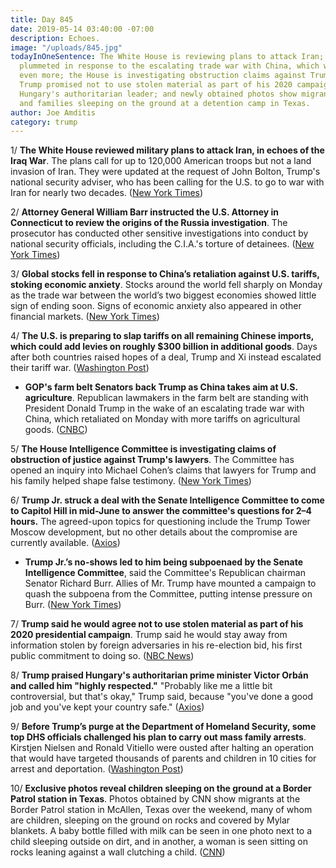 ```yaml
---
title: Day 845
date: 2019-05-14 03:40:00 -07:00
description: Echoes.
image: "/uploads/845.jpg"
todayInOneSentence: The White House is reviewing plans to attack Iran; global stocks
  plummeted in response to the escalating trade war with China, which will soon escalate
  even more; the House is investigating obstruction claims against Trump's lawyers;
  Trump promised not to use stolen material as part of his 2020 campaign; he praised
  Hungary's authoritarian leader; and newly obtained photos show migrant children
  and families sleeping on the ground at a detention camp in Texas.
author: Joe Amditis
category: trump
---
```


1/ **The White House reviewed military plans to attack Iran, in echoes of the Iraq War**. The plans call for up to 120,000 American troops but not a land invasion of Iran. They were updated at the request of John Bolton, Trump's national security adviser, who has been calling for the U.S. to go to war with Iran for nearly two decades. ([New York Times](https://www.nytimes.com/2019/05/13/world/middleeast/us-military-plans-iran.html))

2/ **Attorney General William Barr instructed the U.S. Attorney in Connecticut to review the origins of the Russia investigation**. The prosecutor has conducted other sensitive investigations into conduct by national security officials, including the C.I.A.'s torture of detainees. ([New York Times](https://www.nytimes.com/2019/05/13/us/politics/russia-investigation-justice-department-review.html))

3/ **Global stocks fell in response to China’s retaliation against U.S. tariffs, stoking economic anxiety**. Stocks around the world fell sharply on Monday as the trade war between the world’s two biggest economies showed little sign of ending soon. Signs of economic anxiety also appeared in other financial markets. ([New York Times](https://www.nytimes.com/2019/05/13/business/global-markets.html))

4/ **The U.S. is preparing to slap tariffs on all remaining Chinese imports, which could add levies on roughly $300 billion in additional goods**. Days after both countries raised hopes of a deal, Trump and Xi instead escalated their tariff war. ([Washington Post](https://www.washingtonpost.com/business/2019/05/13/trump-warns-china-not-retaliate-tariffs-insists-they-wont-hurt-us-consumers/))

* **GOP's farm belt Senators back Trump as China takes aim at U.S. agriculture**. Republican lawmakers in the farm belt are standing with President Donald Trump in the wake of an escalating trade war with China, which retaliated on Monday with more tariffs on agricultural goods. ([CNBC](https://www.cnbc.com/2019/05/13/gops-farm-belt-senators-back-trump-as-china-takes-aim-at-us-agriculture.html))

5/ **The House Intelligence Committee is investigating claims of obstruction of justice against Trump's lawyers**. The Committee has opened an inquiry into Michael Cohen’s claims that lawyers for Trump and his family helped shape false testimony. ([New York Times](https://www.nytimes.com/2019/05/14/us/politics/trump-obstruction.html))

6/ **Trump Jr. struck a deal with the Senate Intelligence Committee to come to Capitol Hill in mid-June to answer the committee's questions for 2–4 hours.** The agreed-upon topics for questioning include the Trump Tower Moscow development, but no other details about the compromise are currently available. ([Axios](https://www.axios.com/donald-trump-jr-compromise-senate-intelligence-testimony-2c70c005-4f78-482b-a12e-1b0687807d8b.html))

* **Trump Jr.’s no-shows led to him being subpoenaed by the Senate Intelligence Committee**, said the Committee's Republican chairman Senator Richard Burr. Allies of Mr. Trump have mounted a campaign to quash the subpoena from the Committee, putting intense pressure on Burr. ([New York Times](https://www.nytimes.com/2019/05/13/us/politics/donald-trump-jr-subpoena.html))

7/ **Trump said he would agree not to use stolen material as part of his 2020 presidential campaign**. Trump said he would stay away from information stolen by foreign adversaries in his re-election bid, his first public commitment to doing so. ([NBC News](https://www.nbcnews.com/politics/donald-trump/trump-says-he-would-agree-not-use-stolen-material-2020-n1005146))

8/ **Trump praised Hungary's authoritarian prime minister Victor Orbán and called him "highly respected."** "Probably like me a little bit controversial, but that's okay," Trump said, because "you've done a good job and you've kept your country safe." ([Axios](https://www.axios.com/trump-viktor-orban-hungary-migration-d32f28ea-c433-447b-90e0-9c69f37a2491.html))

9/ **Before Trump’s purge at the Department of Homeland Security, some top DHS officials challenged his plan to carry out mass family arrests**. Kirstjen Nielsen and Ronald Vitiello were ousted after halting an operation that would have targeted thousands of parents and children in 10 cities for arrest and deportation. ([Washington Post](https://www.washingtonpost.com/immigration/before-trumps-purge-at-dhs-top-officials-challenged-plan-for-mass-family-arrests/2019/05/13/d7cb91ce-75af-11e9-bd25-c989555e7766_story.html))

10/ **Exclusive photos reveal children sleeping on the ground at a Border Patrol station in Texas**. Photos obtained by CNN show migrants at the Border Patrol station in McAllen, Texas over the weekend, many of whom are children, sleeping on the ground on rocks and covered by Mylar blankets. A baby bottle filled with milk can be seen in one photo next to a child sleeping outside on dirt, and in another, a woman is seen sitting on rocks leaning against a wall clutching a child. ([CNN](https://www.cnn.com/2019/05/14/politics/border-patrol-mcallen-texas-pictures/index.html))
